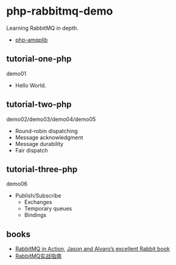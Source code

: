 # php-rabbitmq-demo

Learning RabbitMQ in depth.

- [php-amqplib](https://github.com/php-amqplib/php-amqplib)

## tutorial-one-php

demo01

- Hello World.

## tutorial-two-php

demo02/demo03/demo04/demo05

- Round-robin dispatching
- Message acknowledgment
- Message durability
- Fair dispatch

## tutorial-three-php

demo06

- Publish/Subscribe
    - Exchanges
    - Temporary queues
    - Bindings

## books

- [RabbitMQ in Action](https://www.manning.com/books/rabbitmq-in-action), [Jason and Alvaro’s excellent Rabbit book](http://www.rabbitmq.com/blog/2012/05/29/jason-and-alvaros-excellent-rabbit-book/)
- [RabbitMQ实战指南](https://www.amazon.cn/dp/B077MQC3KM)


